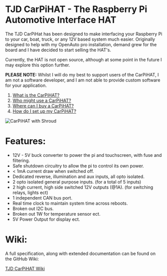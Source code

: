 # TJD CarPiHAT - The Raspberry Pi Automotive Interface HAT

The TJD CarPiHat has been designed to make interfacing your Raspberry Pi to your car, boat, truck, or any 12V based system much easier. Originally designed to help with my OpenAuto pro installation, demand grew for the board and I have decided to start selling the HAT's.

Currently, the HAT is not open source, although at some point in the future I may explore this option further. 

**PLEASE NOTE:** Whilst I will do my best to support users of the CarPiHAT, I am not a software developer, and I am not able to provide custom software for your application. 

1. [What is the CarPiHAT?](https://github.com/gecko242/CarPiHat/wiki#what-is-the-carpihat)
2. [Who might use a CarPiHAT?](https://github.com/gecko242/CarPiHat/wiki#who-might-use-a-carpihat)
3. [Where can I buy a CarPiHAT?](https://github.com/gecko242/CarPiHat/wiki#where-can-i-buy-a-carpihat)
4. [How do I set up my CarPiHAT?](https://github.com/gecko242/CarPiHat/wiki#how-do-i-set-up-my-carpihat)
 
![CarPiHAT with Shroud](https://github.com/gecko242/CarPiHat/blob/5873993f04a1553b53cfeb8f6b5edd8c3f5f8b23/HAT_with_Shroud.JPG "CarPiHAT with Shroud]")

# Features:
- 12V - 5V buck converter to power the pi and touchscreen, with fuse and filtering.
- Safe shutdown circuitry to allow the pi to control its own power.
- < 1mA current draw when switched off.
- Dedicated reverse, illumination and aux inputs, all opto isolated.
- 2 opto isolated general purpose inputs. (for a total of 5 inputs)
- 2 high current, high side switched 12V outputs (@1A). (for switching relays, lights ect)
- 1 independent CAN bus port.
- Real time clock to maintain system time across reboots.
- Broken out I2C bus.
- Broken out 1W for temperature sensor ect.
- 5V Power Output for display ect.

# Wiki:

A full specification, along with extended documentation can be found on the GitHub Wiki:

[TJD CarPiHAT Wiki](https://github.com/gecko242/CarPiHat/wiki)
